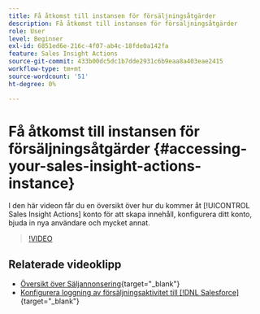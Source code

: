 ```yaml
---
title: Få åtkomst till instansen för försäljningsåtgärder
description: Få åtkomst till instansen för försäljningsåtgärder
role: User
level: Beginner
exl-id: 6851ed6e-216c-4f07-ab4c-18fde0a142fa
feature: Sales Insight Actions
source-git-commit: 433b00dc5dc1b7dde2931c6b9eaa8a403eae2415
workflow-type: tm+mt
source-wordcount: '51'
ht-degree: 0%

---
```


# Få åtkomst till instansen för försäljningsåtgärder {#accessing-your-sales-insight-actions-instance}

I den här videon får du en översikt över hur du kommer åt [!UICONTROL Sales Insight Actions] konto för att skapa innehåll, konfigurera ditt konto, bjuda in nya användare och mycket annat.

>[!VIDEO](https://video.tv.adobe.com/v/340925/?quality=12&learn=on)

## Relaterade videoklipp

* [Översikt över Säljannonsering](/help/sales-insight-actions/sales-insight-actions-overview.md){target="_blank"}
* [Konfigurera loggning av försäljningsaktivitet till [!DNL Salesforce]](/help/sales-insight-actions/configure-sales-activity-logging-to-salesforce.md){target="_blank"}
